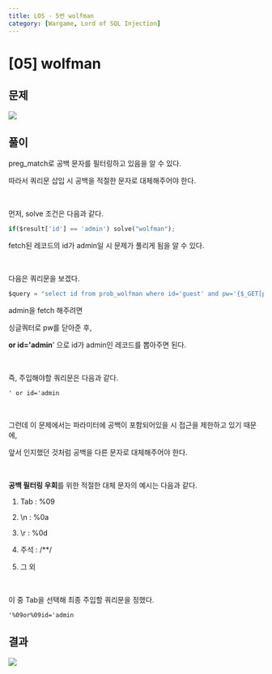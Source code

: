 ```yaml
---
title: LOS - 5번 wolfman
category: [Wargame, Lord of SQL Injection]
---
```


# [05] wolfman

## 문제
<img  src="https://img1.daumcdn.net/thumb/R1280x0/?scode=mtistory2&fname=https%3A%2F%2Fblog.kakaocdn.net%2Fdn%2FbFoJny%2Fbtrm82gU3RC%2FdeJNraK8yM7BkOkUOlEtik%2Fimg.png">

## 풀이
preg_match로 공백 문자를 필터링하고 있음을 알 수 있다.

따라서 쿼리문 삽입 시 공백을 적절한 문자로 대체해주어야 한다.

<br>
 
먼저, solve 조건은 다음과 같다.


```python
if($result['id'] == 'admin') solve("wolfman");
```


fetch된 레코드의 id가 admin일 시 문제가 풀리게 됨을 알 수 있다.

<br>

다음은 쿼리문을 보겠다.


```python
$query = "select id from prob_wolfman where id='guest' and pw='{$_GET[pw]}'";
```

admin을 fetch 해주려면

싱글쿼터로 pw를 닫아준 후,

**or id='admin**' 으로 id가 admin인 레코드를 뽑아주면 된다.

<br>

즉, 주입해야할 쿼리문은 다음과 같다.


```
' or id='admin
```

<br>
 
그런데 이 문제에서는 파라미터에 공백이 포함되어있을 시 접근을 제한하고 있기 때문에,

앞서 인지했던 것처럼 공백을 다른 문자로 대체해주어야 한다.

<br>

**공백 필터링 우회**를 위한 적절한 대체 문자의 예시는 다음과 같다.


1. Tab : %09

2. \n : %0a

3. \r : %0d

4. 주석 : /**/

5. 그 외

<br>

이 중 Tab을 선택해 최종 주입할 쿼리문을 정했다.


```
'%09or%09id='admin
```

## 결과
<img  src="https://img1.daumcdn.net/thumb/R1280x0/?scode=mtistory2&fname=https%3A%2F%2Fblog.kakaocdn.net%2Fdn%2FdqzwKS%2FbtrmY5fpiKW%2FqOnb4odHpy19ov8szVsPk1%2Fimg.png">
